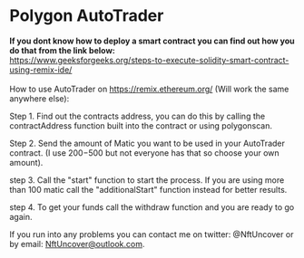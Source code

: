 # Polygon AutoTrader

<strong>If you dont know how to deploy a smart contract you can find out how you do that from the link below:</strong> <br>
https://www.geeksforgeeks.org/steps-to-execute-solidity-smart-contract-using-remix-ide/
<br>
<br>
How to use AutoTrader on https://remix.ethereum.org/ (Will work the same anywhere else): <br>

Step 1. Find out the contracts address, you can do this by calling the contractAddress function built into the contract or using polygonscan. <br>

Step 2. Send the amount of Matic you want to be used in your AutoTrader contract. (I use 200$-500$ but not everyone has that so choose your own amount). <br>

step 3. Call the "start" function to start the process. If you are using more than 100 matic call the "additionalStart" function instead for better results. <br>

step 4. To get your funds call the withdraw function and you are ready to go again. <br>


If you run into any problems you can contact me on twitter: @NftUncover or by email: NftUncover@outlook.com.


